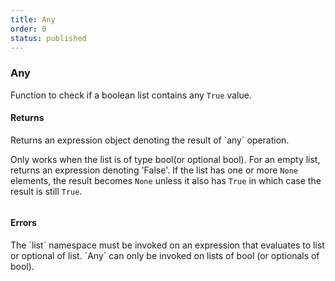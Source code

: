 ```yaml
---
title: Any
order: 0
status: published
---
```


### Any

Function to check if a boolean list contains any `True` value.

#### Returns
<Expandable type="Expr">
Returns an expression object denoting the result of `any` operation.

Only works when the list is of type bool(or optional bool). For
an empty list, returns an expression denoting 'False'. If the list has one or more
`None` elements, the result becomes `None` unless it also has `True` in which case
the result is still `True`.

</Expandable>
<pre snippet="api-reference/expressions/list#any"
    status="success" message="Checking if the list has any True value">
</pre>


#### Errors
<Expandable title="Use of invalid types">
The `list` namespace must be invoked on an expression that evaluates to list
or optional of list. `Any` can only be invoked on lists of bool (or 
optionals of bool).
</Expandable>

